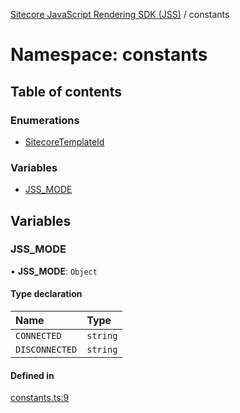 [Sitecore JavaScript Rendering SDK (JSS)](../README.md) / constants

# Namespace: constants

## Table of contents

### Enumerations

- [SitecoreTemplateId](../enums/constants.SitecoreTemplateId.md)

### Variables

- [JSS\_MODE](constants.md#jss_mode)

## Variables

### JSS\_MODE

• **JSS\_MODE**: `Object`

#### Type declaration

| Name | Type |
| :------ | :------ |
| `CONNECTED` | `string` |
| `DISCONNECTED` | `string` |

#### Defined in

[constants.ts:9](https://github.com/Sitecore/jss/blob/release/19.0.0/packages/sitecore-jss/src/constants.ts#L9)
